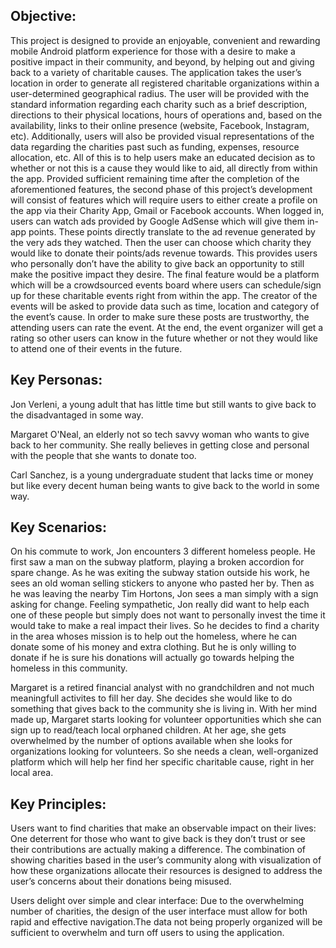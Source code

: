 ## Objective:

This project is designed to provide an enjoyable, convenient and rewarding mobile Android platform experience for those with a desire to make a positive impact in their community, and beyond, by helping out and giving back to a variety of charitable causes. The application takes the user’s location in order to generate all registered charitable organizations within a user-determined geographical radius. The user will be provided with the standard information regarding each charity such as a brief description, directions to their physical locations, hours of operations and, based on the availability, links to their online presence (website, Facebook, Instagram, etc). Additionally, users will also be provided visual representations of the data regarding the charities past such as funding, expenses, resource allocation, etc. All of this is to help users make an educated decision as to whether or not this is a cause they would like to aid, all directly from within the app. Provided sufficient remaining time after the completion of the aforementioned features, the second phase of this project’s development will consist of features which will require users to either create a profile on the app via their Charity App, Gmail or Facebook accounts. When logged in, users can watch ads provided by Google AdSense which will give them in-app points. These points directly translate to the ad revenue generated by the very ads they watched. Then the user can choose which charity they would like to donate their points/ads revenue towards. This provides users who personally don’t have the ability to give back an opportunity to still make the positive impact they desire. The final feature would be a platform which will be a crowdsourced events board where users can schedule/sign up for these charitable events right from within the app. The creator of the events will be asked to provide data such as time, location and category of the event’s cause. In order to make sure these posts are trustworthy, the attending users can rate the event. At the end, the event organizer will get a rating so other users can know in the future whether or not they would like to attend one of their events in the future.


## Key Personas:

Jon Verleni, a young adult that has little time but still wants to give back to the disadvantaged in some way.

Margaret O'Neal, an elderly not so tech savvy woman who wants to give back to her community. She really believes in getting close and personal with the people that she wants to donate too.

Carl Sanchez, is a young undergraduate student that lacks time or money but like every decent human being wants to give back to the world in some way.


## Key Scenarios:

On his commute to work, Jon encounters 3 different homeless people. He first saw a man on the subway platform, playing a broken accordion for spare change. As he was exiting the subway station outside his work, he sees an old woman selling stickers to anyone who pasted her by. Then as he was leaving the nearby Tim Hortons, Jon sees a man simply with a sign asking for change. Feeling sympathetic, Jon really did want to help each one of these people but simply does not want to personally invest the time it would take to make a real impact their lives. So he decides to find a charity in the area whoses mission is to help out the homeless, where he can donate some of his money and extra clothing. But he is only willing to donate if he is sure his donations will actually go towards helping the homeless in this community.

Margaret is a retired financial analyst with no grandchildren and not much meaningfull activites to fill her day. She decides she would like to do something that gives back to the community she is living in. With her mind made up, Margaret starts looking for volunteer opportunities which she can sign up to read/teach local orphaned children. At her age, she gets overwhelmed by the number of options available when she looks for organizations looking for volunteers. So she needs a clean, well-organized platform which will help her find her specific charitable cause, right in her local area.


## Key Principles:

Users want to find charities that make an observable impact on their lives: One deterrent for those who want to give back is they don’t trust or see their contributions are actually making a difference. The combination of showing charities based in the user’s community along with visualization of how these organizations allocate their resources is designed to address the user’s concerns about their donations being misused.

Users delight over simple and clear interface: Due to the overwhelming number of charities, the design of the user interface must allow for both rapid and effective navigation.The data not being properly organized will be sufficient to overwhelm and turn off users to using the application.
